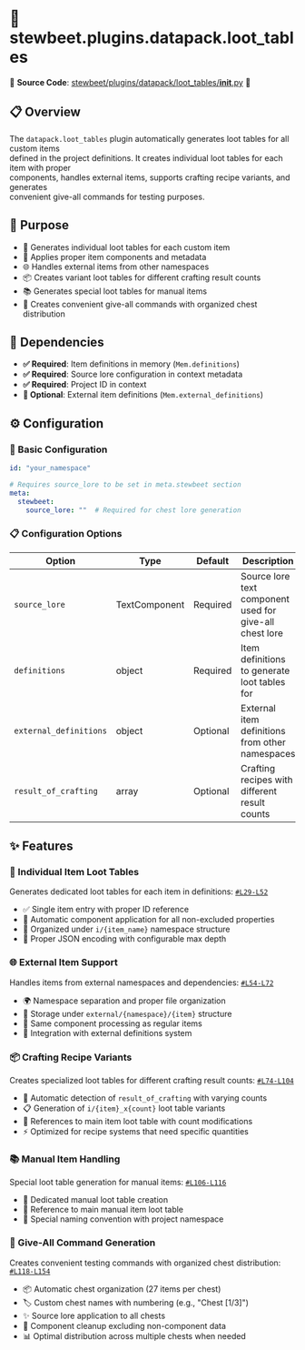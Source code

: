 
# 🎁 stewbeet.plugins.datapack.loot_tables

📄 **Source Code**: [stewbeet/plugins/datapack/loot_tables/__init__.py](../../python_package/src/stewbeet/plugins/datapack/loot_tables/__init__.py) 🔗

## 📋 Overview
The `datapack.loot_tables` plugin automatically generates loot tables for all custom items<br>
defined in the project definitions. It creates individual loot tables for each item with proper<br>
components, handles external items, supports crafting recipe variants, and generates<br>
convenient give-all commands for testing purposes.

## 🎯 Purpose
- 🎯 Generates individual loot tables for each custom item
- 🧩 Applies proper item components and metadata
- 🌐 Handles external items from other namespaces
- 📦 Creates variant loot tables for different crafting result counts
- 📚 Generates special loot tables for manual items
- 🎁 Creates convenient give-all commands with organized chest distribution

## 🔗 Dependencies
- **✅ Required**: Item definitions in memory (`Mem.definitions`)
- **✅ Required**: Source lore configuration in context metadata
- **✅ Required**: Project ID in context
- **🔧 Optional**: External item definitions (`Mem.external_definitions`)

## ⚙️ Configuration

### 🎯 Basic Configuration
```yaml
id: "your_namespace"

# Requires source_lore to be set in meta.stewbeet section
meta:
  stewbeet:
    source_lore: ""  # Required for chest lore generation
```

### 📋 Configuration Options

| Option | Type | Default | Description |
|--------|------|---------|-------------|
| `source_lore` | TextComponent | Required | Source lore text component used for give-all chest lore |
| `definitions` | object | Required | Item definitions to generate loot tables for |
| `external_definitions` | object | Optional | External item definitions from other namespaces |
| `result_of_crafting` | array | Optional | Crafting recipes with different result counts |

## ✨ Features

### 🎯 Individual Item Loot Tables
Generates dedicated loot tables for each item in definitions: [`#L29-L52`](../../python_package/src/stewbeet/plugins/datapack/loot_tables/__init__.py#L29-L52)
- ✅ Single item entry with proper ID reference
- 🧩 Automatic component application for all non-excluded properties
- 📁 Organized under `i/{item_name}` namespace structure
- 🔧 Proper JSON encoding with configurable max depth

### 🌐 External Item Support
Handles items from external namespaces and dependencies: [`#L54-L72`](../../python_package/src/stewbeet/plugins/datapack/loot_tables/__init__.py#L54-L72)
- 🌍 Namespace separation and proper file organization
- 📂 Storage under `external/{namespace}/{item}` structure
- 🔄 Same component processing as regular items
- 🔗 Integration with external definitions system

### 📦 Crafting Recipe Variants
Creates specialized loot tables for different crafting result counts: [`#L74-L104`](../../python_package/src/stewbeet/plugins/datapack/loot_tables/__init__.py#L74-L104)
- 🔢 Automatic detection of `result_of_crafting` with varying counts
- 📋 Generation of `i/{item}_x{count}` loot table variants
- 🔗 References to main item loot table with count modifications
- ⚡ Optimized for recipe systems that need specific quantities

### 📚 Manual Item Handling
Special loot table generation for manual items: [`#L106-L116`](../../python_package/src/stewbeet/plugins/datapack/loot_tables/__init__.py#L106-L116)
- 📖 Dedicated manual loot table creation
- 🔗 Reference to main manual item loot table
- 📝 Special naming convention with project namespace

### 🎁 Give-All Command Generation
Creates convenient testing commands with organized chest distribution: [`#L118-L154`](../../python_package/src/stewbeet/plugins/datapack/loot_tables/__init__.py#L118-L154)
- 📦 Automatic chest organization (27 items per chest)
- 🏷️ Custom chest names with numbering (e.g., "Chest [1/3]")
- ✨ Source lore application to all chests
- 🧹 Component cleanup excluding non-component data
- 📊 Optimal distribution across multiple chests when needed 

